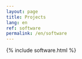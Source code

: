 ```yaml
---
layout: page
title: Projects
lang: en
ref: software
permalink: /en/software
---
```


{% include software.html %}
